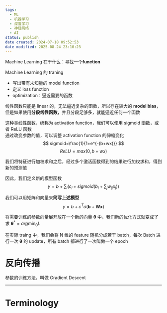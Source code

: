```yaml
---
tags:
  - ML
  - 机器学习
  - 深度学习
  - 神经网络
  - AI
status: publish
date created: 2024-07-18 09:52:53
date modified: 2025-08-24 23:10:23
---
```


Machine Learning 在干什么：寻找一个**function**

Machine Learning 的 traning
- 写出带有未知量的 model function
- 定义 loss function
- optimization：逼近需要的函数

线性函数只能是 linear 的，无法逼近复杂的函数，所以存在较大的 **model bias**，但是如果使用**分段线性函数**，并且分段足够多，就能逼近任何一个函数

这种类线性函数，统称为 activation function，我们可以使用 sigmoid 函数，或者 ReLU 函数  
通过改变参数的值，可以调整 activation function 的伸缩变化
$$
sigmoid=\frac{1}{1+e^{-(b+wx)}}
$$
$$ReLU=max\left( 0,b+wx \right)$$

我们将特征进行加权求和之后，经过多个激活函数得到的结果进行加权求和，得到新的预测值

因此，我们定义新的模型函数
$$
y=b+\sum_{i}\left (c_{i}+sigmoid\left( b_{i}+\sum_{j}w_{ij}x_{j} \right)\right)
$$

我们可以用矩阵和向量来**简写上述模型**
$$
y=b+c^{T}\sigma(\mathbf{b}+\mathbf{W}\mathbf{x})
$$

将需要训练的参数向量展开放在一个新的向量 $\boldsymbol{\theta}$ 中，我们新的优化方式就变成了求 $\boldsymbol{\theta}^{*}=arg\min_{\boldsymbol{\theta}}L$

在实际 traing 中，我们会将 N 维的 feature 随机分成若干 batch，每次 Batch 进行一次 $\boldsymbol{\theta}$ 的 update，所有 batch 都进行了一次叫做一个 epoch

# 反向传播

参数的训练方法，叫做 Gradient Descent  



---

# Terminology